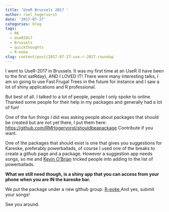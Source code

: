 ```yaml
---
title: 'UseR Brussels 2017 '
author: roel_hogervorst
date: '2017-07-27'
categories: blog
tags:
  - R6
  - UseR2017
  - Brussels
  - quickthoughts
  - R-eoke
slug: content/post/2017-07-27-use-r-2017-roundup
---
```


I went to UseR-2017 in Brussels. It was my first time at an UseR (I have been to the first satRday), AND I LOVED IT!
There were many interesting talks, I am so going to use Fast Frugal Trees in the future for instance 
and I saw a lot of shiny applications and R professional.

But best of all. I talked to a lot of people, people I only spoke to online. 
Thanked some people for their help in my packages and generally had a lot of fun!

One of the fun things I did was asking people about packages that should be created but 
are not yet there, I put them here:  <https://github.com/RMHogervorst/shouldbeapackage> Contribute if you want. 

One of the packages that should exist is one that gives you suggestions for Kareoke, preferably powerballads, 
of course I used one of the breaks to create a github page and a package. However a suggestion app needs songs, so 
me and [Kevin O'Brian](https://twitter.com/kobriendublin) tricked people into adding to the list of powerballads. 

**What we still need though, is a shiny app that you can access from your phone when you are IN the kareoke bar.** 

We put the package under a new github group: [R-eoke ](https://github.com/Reoke/powrballad) 
And yes, submit your songs! 

See you around. 
